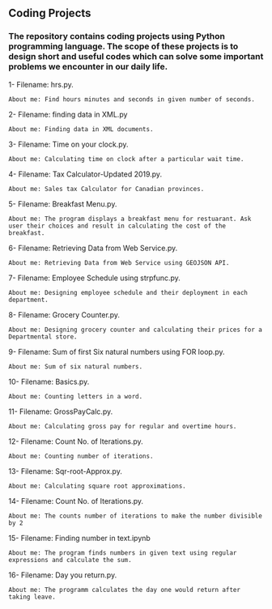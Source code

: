 ## Coding Projects

### The repository contains coding projects using Python programming language. The scope of these projects is to design short and useful codes which can solve some important problems we encounter in our daily life.

1- Filename: hrs.py.
   
    About me: Find hours minutes and seconds in given number of seconds. 

2- Filename: finding data in XML.py
   
    About me: Finding data in XML documents.

3- Filename: Time on your clock.py.
   
    About me: Calculating time on clock after a particular wait time.
   
4- Filename: Tax Calculator-Updated 2019.py.
   
    About me: Sales tax Calculator for Canadian provinces.

5- Filename: Breakfast Menu.py.
   
    About me: The program displays a breakfast menu for restuarant. Ask user their choices and result in calculating the cost of the breakfast.

6- Filename: Retrieving Data from Web Service.py.
   
    About me: Retrieving Data from Web Service using GEOJSON API.

7- Filename: Employee Schedule using strpfunc.py.
   
    About me: Designing employee schedule and their deployment in each department.

8- Filename: Grocery Counter.py.
   
    About me: Designing grocery counter and calculating their prices for a Departmental store.
   
9- Filename: Sum of first Six natural numbers using FOR loop.py.
   
    About me: Sum of six natural numbers.

10- Filename: Basics.py.
   
    About me: Counting letters in a word.

11- Filename: GrossPayCalc.py.
   
    About me: Calculating gross pay for regular and overtime hours.
    
12- Filename: Count No. of Iterations.py.
    
    About me: Counting number of iterations.
    
13- Filename: Sqr-root-Approx.py.
    
    About me: Calculating square root approximations.

14- Filename: Count No. of Iterations.py.
    
    About me: The counts number of iterations to make the number divisible by 2
    
15- Filename: Finding number in text.ipynb
    
    About me: The program finds numbers in given text using regular expressions and calculate the sum.
    
16- Filename: Day you return.py.
    
    About me: The programm calculates the day one would return after taking leave.
   

